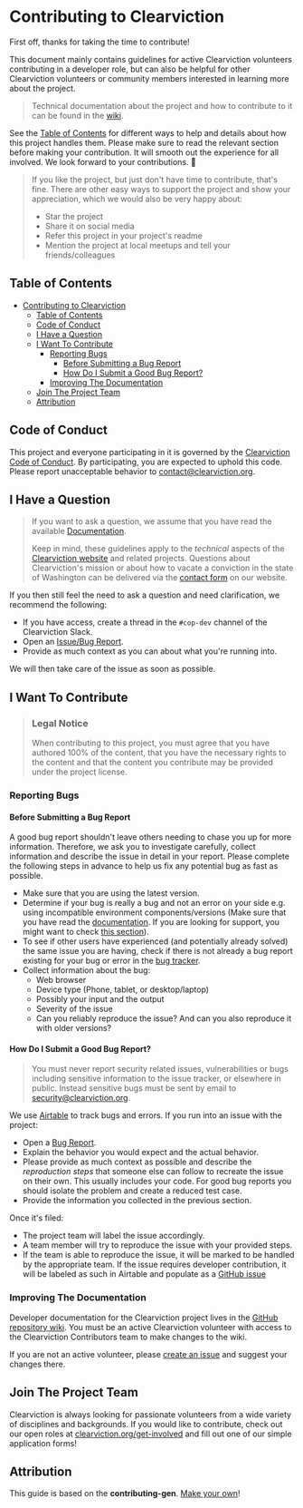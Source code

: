 # Contributing to Clearviction

First off, thanks for taking the time to contribute!

This document mainly contains guidelines for active Clearviction volunteers contributing in a developer role, but can also be helpful for other Clearviction volunteers or community members interested in learning more about the project.

> Technical documentation about the project and how to contribute to it can be found in the [wiki](https://github.com/openseattle/clearviction-next/wiki).

See the [Table of Contents](#table-of-contents) for different ways to help and details about how this project handles them. Please make sure to read the relevant section before making your contribution. It will smooth out the experience for all involved. We look forward to your contributions. 🎉

> If you like the project, but just don't have time to contribute, that's fine. There are other easy ways to support the project and show your appreciation, which we would also be very happy about:
>
> - Star the project
> - Share it on social media
> - Refer this project in your project's readme
> - Mention the project at local meetups and tell your friends/colleagues

<!-- omit in toc -->

## Table of Contents

- [Contributing to Clearviction](#contributing-to-clearviction)
  - [Table of Contents](#table-of-contents)
  - [Code of Conduct](#code-of-conduct)
  - [I Have a Question](#i-have-a-question)
  - [I Want To Contribute](#i-want-to-contribute)
    - [Reporting Bugs](#reporting-bugs)
      - [Before Submitting a Bug Report](#before-submitting-a-bug-report)
      - [How Do I Submit a Good Bug Report?](#how-do-i-submit-a-good-bug-report)
    - [Improving The Documentation](#improving-the-documentation)
  - [Join The Project Team](#join-the-project-team)
  - [Attribution](#attribution)

## Code of Conduct

This project and everyone participating in it is governed by the
[Clearviction Code of Conduct](https://github.com/openseattle/clearviction-next/blob/master/CODE_OF_CONDUCT.md).
By participating, you are expected to uphold this code. Please report unacceptable behavior
to [contact@clearviction.org](contact@clearviction.org).

## I Have a Question

> If you want to ask a question, we assume that you have read the available [Documentation](https://github.com/openseattle/clearviction-next/wiki).
>
> Keep in mind, these guidelines apply to the _technical_ aspects of the [Clearviction website](https://clearviction.org/) and related projects. Questions about Clearviction's mission or about how to vacate a conviction in the state of Washington can be delivered via the [contact form](https://clearviction.org/contact) on our website.

If you then still feel the need to ask a question and need clarification, we recommend the following:

- If you have access, create a thread in the `#cop-dev` channel of the Clearviction Slack.
- Open an [Issue/Bug Report](https://airtable.com/shrzTUdyiDQsnqR3K).
- Provide as much context as you can about what you're running into.

We will then take care of the issue as soon as possible.

## I Want To Contribute

> ### Legal Notice <!-- omit in toc -->
>
> When contributing to this project, you must agree that you have authored 100% of the content, that you have the necessary rights to the content and that the content you contribute may be provided under the project license.

### Reporting Bugs

<!-- omit in toc -->

#### Before Submitting a Bug Report

A good bug report shouldn't leave others needing to chase you up for more information. Therefore, we ask you to investigate carefully, collect information and describe the issue in detail in your report. Please complete the following steps in advance to help us fix any potential bug as fast as possible.

- Make sure that you are using the latest version.
- Determine if your bug is really a bug and not an error on your side e.g. using incompatible environment components/versions (Make sure that you have read the [documentation](https://github.com/openseattle/clearviction-next/wiki). If you are looking for support, you might want to check [this section](#i-have-a-question)).
- To see if other users have experienced (and potentially already solved) the same issue you are having, check if there is not already a bug report existing for your bug or error in the [bug tracker](https://github.com/openseattle/clearviction-next/issues?q=label%3Abug).
- Collect information about the bug:
  - Web browser
  - Device type (Phone, tablet, or desktop/laptop)
  - Possibly your input and the output
  - Severity of the issue
  - Can you reliably reproduce the issue? And can you also reproduce it with older versions?

<!-- omit in toc -->

#### How Do I Submit a Good Bug Report?

> You must never report security related issues, vulnerabilities or bugs including sensitive information to the issue tracker, or elsewhere in public. Instead sensitive bugs must be sent by email to [security@clearviction.org](security@clearviction.org).

<!-- You may add a PGP key to allow the messages to be sent encrypted as well. -->

We use [Airtable](https://airtable.com/) to track bugs and errors. If you run into an issue with the project:

- Open a [Bug Report](https://airtable.com/shrzTUdyiDQsnqR3K).
- Explain the behavior you would expect and the actual behavior.
- Please provide as much context as possible and describe the _reproduction steps_ that someone else can follow to recreate the issue on their own. This usually includes your code. For good bug reports you should isolate the problem and create a reduced test case.
- Provide the information you collected in the previous section.

Once it's filed:

- The project team will label the issue accordingly.
- A team member will try to reproduce the issue with your provided steps.
- If the team is able to reproduce the issue, it will be marked to be handled by the appropriate team. If the issue requires developer contribution, it will be labeled as such in Airtable and populate as a [GitHub issue](https://github.com/openseattle/clearviction-next/issues)

<!-- You might want to create an issue template for bugs and errors that can be used as a guide and that defines the structure of the information to be included. If you do so, reference it here in the description. -->

<!-- ### Code Contributions

Guidelines involving code contributions can be found in the [wiki](https://github.com/openseattle/clearviction-next/wiki/Contribution-Steps). -->

### Improving The Documentation

Developer documentation for the Clearviction project lives in the [GitHub repository wiki](https://github.com/openseattle/clearviction-next/wiki). You must be an active Clearviction volunteer with access to the Clearviction Contributors team to make changes to the wiki.

If you are not an active volunteer, please [create an issue](https://github.com/openseattle/clearviction-next/issues/new) and suggest your changes there.

<!-- ## Styleguides

Code style guides can be found in the [wiki](https://github.com/openseattle/clearviction-next/wiki/Contribution-Steps). -->

<!-- ### Commit Messages -->

<!-- TODO

-->

## Join The Project Team

Clearviction is always looking for passionate volunteers from a wide variety of disciplines and backgrounds. If you would like to contribute, check out our open roles at [clearviction.org/get-involved](https://www.clearviction.org/get-involved) and fill out one of our simple application forms!

<!-- omit in toc -->

## Attribution

This guide is based on the **contributing-gen**. [Make your own](https://github.com/bttger/contributing-gen)!
